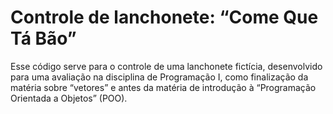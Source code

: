 # Controle de lanchonete: “Come Que Tá Bão”

Esse código serve para o controle de uma lanchonete fictícia, desenvolvido para uma avaliação na disciplina de Programação I, como finalização da matéria sobre “vetores” e antes da matéria de introdução à “Programação Orientada a Objetos” (POO).